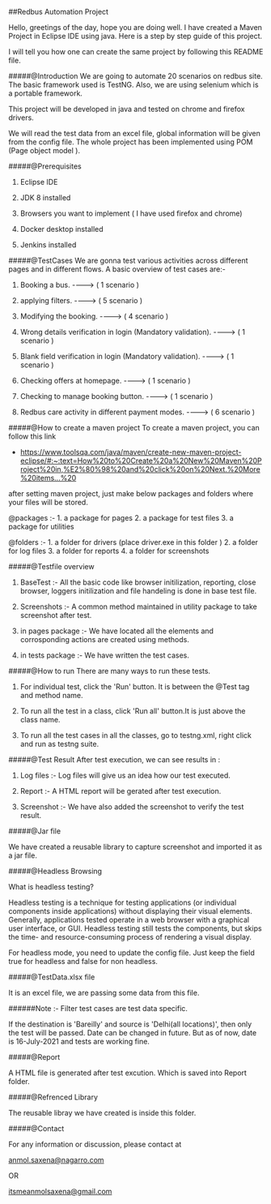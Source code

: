 ##Redbus Automation Project

Hello, greetings of the day, hope you are doing well. I have created a Maven Project
in Eclipse IDE using java. Here is a step by step guide of this project. 

I will tell you how one can create the same project by following this README file.


#####@Introduction
We are going to automate 20 scenarios on redbus site. The basic framework used is TestNG.
Also, we are using selenium which is a portable framework.

This project will be developed in java and tested on chrome and firefox drivers.

We will read the test data from an excel file, global information will be given 
from the config file. The whole project has been implemented using POM (Page object model ).

#####@Prerequisites
1. Eclipse IDE

2. JDK 8 installed

3. Browsers you want to implement ( I have used firefox and chrome) 

4. Docker desktop installed 

5. Jenkins installed


#####@TestCases
We are gonna test various activities across different pages and in different flows. A basic 
overview of test cases are:-
1. Booking a bus. ----> ( 1 scenario )

2. applying filters. ----> ( 5 scenario )

3. Modifying the booking. ----> ( 4 scenario )

4. Wrong details verification in login (Mandatory validation).  ----> ( 1 scenario )

5. Blank field verification in login (Mandatory validation). ----> ( 1 scenario )

6. Checking offers at homepage. ----> ( 1 scenario )

7. Checking to manage booking button. ----> ( 1 scenario )

8. Redbus care activity in different payment modes. ----> ( 6 scenario )

#####@How to create a maven project
To create a maven project, you can follow this link

* https://www.toolsqa.com/java/maven/create-new-maven-project-eclipse/#:~:text=How%20to%20Create%20a%20New%20Maven%20Project%20in,%E2%80%98%20and%20click%20on%20Next.%20More%20items...%20

after setting maven project, just make below packages and folders where your files will be stored.

@packages :- 1. a package for pages
			 2. a package for test files
		3. a package for utilities

@folders :- 1. a folder for drivers (place driver.exe in this folder )
			 2. a folder for log files
		3. a folder for reports
		4. a folder for screenshots

#####@Testfile overview
1. BaseTest :- All the basic code like browser initilization, reporting, close browser,
loggers initilization and file handeling is done in base test file.

2. Screenshots :- A common method maintained in utility package to take screenshot after test.
 
3. in pages package :- We have located all the elements and corrosponding actions are created using methods.

4. in tests package :- We have written the test cases.	


#####@How to run 
There are many ways to run these tests.
1. For individual test, click the 'Run' button. It is between the @Test tag and method name.

2. To run all the test in a class, click 'Run all' button.It is just above the class name.

3. To run all the test cases in all the classes, go to testng.xml, right click and run as testng suite.

#####@Test Result
After test execution, we can see results in :

1. Log files :- Log files will give us an idea how our test executed.

2. Report :- A HTML report will be gerated after test execution.

3. Screenshot :- We have also added the screenshot to verify the test result.

#####@Jar file

We have created a reusable library to capture screenshot and imported it as a jar file.

#####@Headless Browsing

What is headless testing?


Headless testing is a technique for testing applications (or individual components
 inside applications) without displaying their visual elements. Generally, 
applications tested operate in a web browser with a graphical user interface, or 
GUI. Headless testing still tests the components, but skips the time- and 
resource-consuming process of rendering a visual display.

For headless mode, you need to update the config file.
Just keep the field true for headless and false for non headless.

#####@TestData.xlsx file 

It is an excel file, we are passing some data from this file.

######Note :- Filter test cases are test data specific.

If the destination is 'Bareilly' and source is 'Delhi(all locations)', 
then only the test will be passed. Date can be changed in future. But as of now,
date is 16-July-2021 and tests are working fine.

#####@Report 

A HTML file is generated after test excution. Which is saved into Report folder.

#####@Refrenced Library

The reusable libray we have created is inside this folder.



#####@Contact 

For any information or discussion, please contact at

anmol.saxena@nagarro.com

OR


itsmeanmolsaxena@gmail.com


